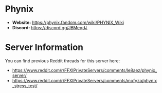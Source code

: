 # Phynix

  - **Website:** https://phynix.fandom.com/wiki/PHYNIX_Wiki
  - **Discord:** https://discord.gg/JBMeqdJ

# Server Information

You can find previous Reddit threads for this server here:

  - https://www.reddit.com/r/FFXIPrivateServers/comments/le8aez/phynix_server/
  - https://www.reddit.com/r/FFXIPrivateServers/comments/mofyza/phynix_stress_test/
